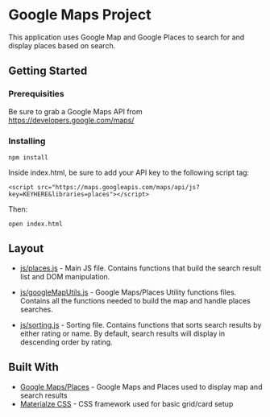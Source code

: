 # Google Maps Project

This application uses Google Map and Google Places to search for and display places based on search.

## Getting Started

### Prerequisities

Be sure to grab a Google Maps API from https://developers.google.com/maps/

### Installing

```
npm install
```

Inside index.html, be sure to add your API key to the following script tag:

```
<script src="https://maps.googleapis.com/maps/api/js?key=KEYHERE&libraries=places"></script>
```
Then:

```
open index.html
```

## Layout

* [js/places.js](https://github.com/joeylaguna/googleMapsProject/blob/master/js/places.js) - Main JS file.  Contains functions that build the search result list and DOM manipulation.

* [js/googleMapUtils.js](https://github.com/joeylaguna/googleMapsProject/blob/master/js/googleMapUtils.js) - Google Maps/Places Utility functions files.  Contains all the functions needed to build the map and handle places searches.

* [js/sorting.js](https://github.com/joeylaguna/googleMapsProject/blob/master/js/sorting.js) - Sorting file.  Contains functions that sorts search results by either rating or name.  By default, search results will display in descending order by rating.

## Built With

* [Google Maps/Places](https://developers.google.com/maps/) - Google Maps and Places used to display map and search results
* [Materialze CSS](http://materializecss.com/) - CSS framework used for basic grid/card setup